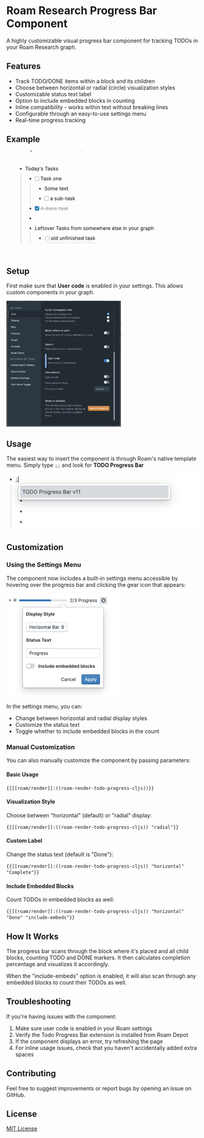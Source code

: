 # Roam Research Progress Bar Component

A highly customizable visual progress bar component for tracking TODOs in your Roam Research graph.

## Features
- Track TODO/DONE items within a block and its children
- Choose between horizontal or radial (circle) visualization styles
- Customizable status text label
- Option to include embedded blocks in counting
- Inline compatibility - works within text without breaking lines
- Configurable through an easy-to-use settings menu
- Real-time progress tracking

## Example 
<img src="https://github.com/8bitgentleman/roam-depot-todo-progress-bar/raw/main/example.gif" max-width="400"></img>

## Setup 
First make sure that __User code__ is enabled in your settings. This allows custom components in your graph.

<img src="https://github.com/8bitgentleman/roam-depot-todo-progress-bar/raw/main/settings.png" width="300"></img>

## Usage
The easiest way to insert the component is through Roam's native template menu. Simply type `;;` and look for __TODO Progress Bar__

<img src="https://github.com/8bitgentleman/roam-depot-todo-progress-bar/raw/main/template.png" max-width="400"></img>

## Customization

### Using the Settings Menu
The component now includes a built-in settings menu accessible by hovering over the progress bar and clicking the gear icon that appears:

<img src="https://github.com/8bitgentleman/roam-depot-todo-progress-bar/raw/main/settings-menu-example.png" width="300"></img>

In the settings menu, you can:
- Change between horizontal and radial display styles
- Customize the status text
- Toggle whether to include embedded blocks in the count

### Manual Customization
You can also manually customize the component by passing parameters:

#### Basic Usage
```
{{[[roam/render]]:((roam-render-todo-progress-cljs))}}
```

#### Visualization Style
Choose between "horizontal" (default) or "radial" display:
```
{{[[roam/render]]:((roam-render-todo-progress-cljs)) "radial"}}
```

#### Custom Label
Change the status text (default is "Done"):
```
{{[[roam/render]]:((roam-render-todo-progress-cljs)) "horizontal" "Complete"}}
```

#### Include Embedded Blocks
Count TODOs in embedded blocks as well:
```
{{[[roam/render]]:((roam-render-todo-progress-cljs)) "horizontal" "Done" "include-embeds"}}
```

## How It Works
The progress bar scans through the block where it's placed and all child blocks, counting TODO and DONE markers. It then calculates completion percentage and visualizes it accordingly.

When the "include-embeds" option is enabled, it will also scan through any embedded blocks to count their TODOs as well.

## Troubleshooting
If you're having issues with the component:

1. Make sure user code is enabled in your Roam settings
2. Verify the Todo Progress Bar extension is installed from Roam Depot
3. If the component displays an error, try refreshing the page
4. For inline usage issues, check that you haven't accidentally added extra spaces

## Contributing
Feel free to suggest improvements or report bugs by opening an issue on GitHub.

## License
[MIT License](LICENSE)